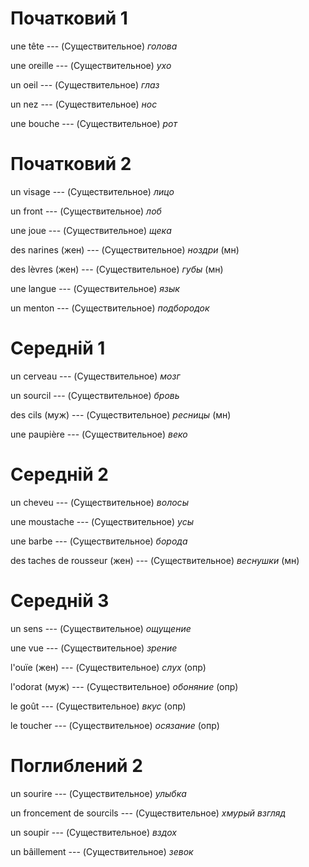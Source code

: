 # Початковий 1

une tête --- (Существительное)
*голова*



une oreille --- (Существительное)
*ухо*



un oeil --- (Существительное)
*глаз*



un nez --- (Существительное)
*нос*



une bouche --- (Существительное)
*рот*



# Початковий 2

un visage --- (Существительное)
*лицо*



un front --- (Существительное)
*лоб*



une joue --- (Существительное)
*щека*



des narines (жен) --- (Существительное)
*ноздри*
(мн)



des lèvres (жен) --- (Существительное)
*губы*
(мн)



une langue --- (Существительное)
*язык*



un menton --- (Существительное)
*подбородок*



# Середній 1

un cerveau --- (Существительное)
*мозг*



un sourcil --- (Существительное)
*бровь*



des cils (муж) --- (Существительное)
*ресницы*
(мн)



une paupière --- (Существительное)
*веко*



# Середній 2

un cheveu --- (Существительное)
*волосы*



une moustache --- (Существительное)
*усы*



une barbe --- (Существительное)
*борода*



des taches de rousseur (жен) --- (Существительное)
*веснушки*
(мн)



# Середній 3

un sens --- (Существительное)
*ощущение*



une vue --- (Существительное)
*зрение*



l'ouïe (жен) --- (Существительное)
*слух* (опр)



l'odorat (муж) --- (Существительное)
*обоняние* (опр)



le goût --- (Существительное)
*вкус* (опр)



le toucher --- (Существительное)
*осязание* (опр)



# Поглиблений 2

un sourire --- (Существительное)
*улыбка*



un froncement de sourcils --- (Существительное)
*хмурый взгляд*



un soupir --- (Существительное)
*вздох*



un bâillement --- (Существительное)
*зевок*
